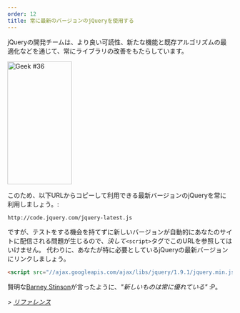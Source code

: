 ```yaml
---
order: 12
title: 常に最新のバージョンのjQueryを使用する
---
```


jQueryの開発チームは、より良い可読性、新たな機能と既存アルゴリズムの最適化などを通じて、常にライブラリの改善をもたらしています。

<div class="img-right">
  <img id="geek-36" class="icos-geek" src="http://browserdiet.com/img/36.png" alt="Geek #36" width="144" height="275" />
</div>

このため、以下URLからコピーして利用できる最新バージョンのjQueryを常に利用しましょう。:

```html
http://code.jquery.com/jquery-latest.js
```

ですが、テストをする機会を持てずに新しいバージョンが自動的にあなたのサイトに配信される問題が生じるので、_決して_`<script>`タグでこのURLを参照してはいけません。 代わりに、あなたが特に必要としているjQueryの最新バージョンにリンクしましょう。

```html
<script src="//ajax.googleapis.com/ajax/libs/jquery/1.9.1/jquery.min.js"></script>
```

賢明な[Barney Stinson](/img/new-is-always-better.gif)が言ったように、*"新しいものは常に優れている"* :P。

*> [リファレンス](https://github.com/zenorocha/browser-diet/wiki/References#always-use-the-latest-version-of-jquery)*
